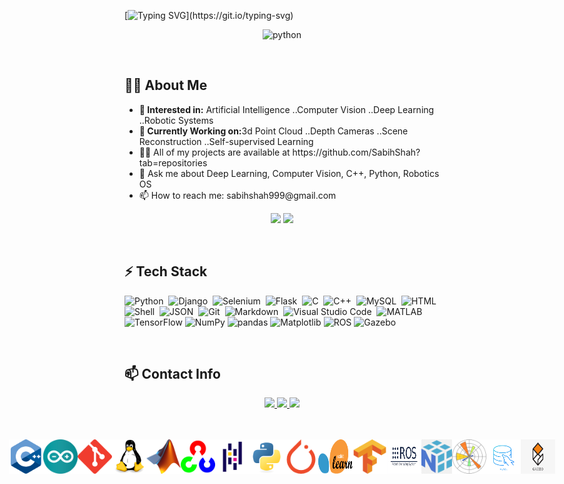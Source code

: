 [![Typing SVG](https://readme-typing-svg.herokuapp.com?font=Architects+Daughter&center=true&vCenter=true&duration=3000&color=%2338C2FF&size=40&height=200&width=800&lines=Hey+there;I'm+Sabih+Shah;Welcome+to+my+GITHUB+Profile!)](https://git.io/typing-svg)

<!-- <p  align="center">
<img src="https://user-images.githubusercontent.com/73097560/115834477-dbab4500-a447-11eb-908a-139a6edaec5c.gif">
<br> -->


<p align="center">
  <img src="https://img.shields.io/badge/AI_DEVELOPER-CENTAIC@PAF-cyan?style=for-the-badge" alt="python"/>
</p>

<br>

<h2 align="left">👨‍💻 About Me</h2>

<ul>
<li><strong>🔭 Interested in:</strong> Artificial Intelligence ..Computer Vision ..Deep Learning ..Robotic Systems</li>
<li><strong>🔧 Currently Working on:</strong>3d Point Cloud ..Depth Cameras ..Scene Reconstruction ..Self-supervised Learning</li>
<li>👨‍💻 All of my projects are available at https://github.com/SabihShah?tab=repositories </li>
<li>💬 Ask me about Deep Learning, Computer Vision, C++, Python, Robotics OS</li>
<li>📫 How to reach me: sabihshah999@gmail.com</li>
</ul>

<p align="center">
  <img src="https://github-readme-stats.vercel.app/api?username=Sabih_Shah&show_icons=true&theme=tokyonight" height="160"/>
  <img src="https://github-readme-stats.vercel.app/api/top-langs/?username=SabihShah&layout=compact&theme=tokyonight" height="160"/>
</p>

<br>

 <h2 align="left"> ⚡ Tech Stack </h2>
 
![Python](https://img.shields.io/badge/-Python-05122A?style=flat&logo=python)&nbsp;
![Django](https://img.shields.io/badge/-Django-05122A?style=flat&logo=django&logoColor=092E20)&nbsp;
![Selenium](https://img.shields.io/badge/-Selenium-05122A?style=flat&logo=selenium&logoColor=selenium)&nbsp;
![Flask](https://img.shields.io/badge/-Flask-05122A?style=flat&logo=flask)&nbsp;
![C](https://img.shields.io/badge/-C-05122A?style=flat&logo=C&logoColor=A8B9CC)&nbsp;
![C++](https://img.shields.io/badge/-C++-05122A?style=flat&logo=C%2B%2B&logoColor=00599C)&nbsp;
![MySQL](https://img.shields.io/badge/-MySQL-05122A?style=flat&logo=mysql&logoColor=4479A1)&nbsp;
![HTML](https://img.shields.io/badge/-HTML-05122A?style=flat&logo=HTML5)&nbsp;
![Shell](https://img.shields.io/badge/-Shell-05122A?style=flat&logo=shell)&nbsp;
![JSON](https://img.shields.io/badge/-JSON-05122A?style=flat&logo=json&logoColor=000000)&nbsp;
![Git](https://img.shields.io/badge/-Git-05122A?style=flat&logo=git)&nbsp;
![Markdown](https://img.shields.io/badge/-Markdown-05122A?style=flat&logo=markdown)&nbsp;
![Visual Studio Code](https://img.shields.io/badge/-Visual%20Studio%20Code-05122A?style=flat&logo=visual-studio-code&logoColor=007ACC)&nbsp;
![MATLAB](https://img.shields.io/badge/-MATLAB-05122A?style=flat&logo=mathworks&logoColor=0076A8)
![TensorFlow](https://img.shields.io/badge/-TensorFlow-05122A?style=flat&logo=tensorflow&logoColor=FF6F00)
![NumPy](https://img.shields.io/badge/-NumPy-05122A?style=flat&logo=numpy&logoColor=013243)
![pandas](https://img.shields.io/badge/-pandas-05122A?style=flat&logo=pandas&logoColor=150458)
![Matplotlib](https://img.shields.io/badge/-Matplotlib-05122A?style=flat&logo=matplotlib&logoColor=00A3E0)
![ROS](https://img.shields.io/badge/-ROS-05122A?style=flat&logo=ros&logoColor=22314E)
![Gazebo](https://img.shields.io/badge/-Gazebo-05122A?style=flat&logo=gazebo&logoColor=02E078)

<br>

<h2 align="left"> 📫 Contact Info </h2>

<p align="center">
  <a href="mailto:sabihshah999@gmail.com">
    <img src="https://img.shields.io/badge/-Gmail-D14836?style=for-the-badge&logo=gmail&logoColor=white" />
  </a>
  <a href="https://www.linkedin.com/in/muhammad-sabih-ul-hassan-39264615a/">
    <img src="https://img.shields.io/badge/-LinkedIn-0A66C2?style=for-the-badge&logo=linkedin&logoColor=white"/>
  </a>
  <a href="https://github.com/SabihShah">
    <img src="https://img.shields.io/badge/-GitHub-181717?style=for-the-badge&logo=github&logoColor=white"/>
  </a>
</p>


<br>

<br>

<div style="display: flex; justify-content: center;">
    <img src="logos/C++.png" alt="Language 1 Logo" style="width: 55px; height: 55px;">
    <img src="logos/IoT.png" alt="Language 2 Logo" style="width: 55px; height: 55px;">
    <img src="logos/git.png" alt="Language 3 Logo" style="width: 55px; height: 55px;">
    <img src="logos/linux-original.png" alt="Language 3 Logo" style="width: 55px; height: 55px;">
    <img src="logos/matlab.png" alt="Language 3 Logo" style="width: 55px; height: 55px;">
    <img src="logos/opencv.png" alt="Language 3 Logo" style="width: 55px; height: 55px;">
    <img src="logos/pandas-original.png" alt="Language 3 Logo" style="width: 55px; height: 55px">
    <img src="logos/python-original.png" alt="Language 3 Logo" style="width: 55px; height: 55px;">
    <img src="logos/pytorch.png" alt="Language 3 Logo" style="width: 55px; height: 55px;">
    <img src="logos/sklearn.png" alt="Language 3 Logo" style="width: 55px; height: 55px;">
    <img src="logos/tensorflow.png" alt="Language 3 Logo" style="width: 55px; height: 55px;">
    <img src="logos/ros.png" alt="Language 3 Logo" style="width: 55px; height: 55px;">
    <img src="logos/numpy.png" alt="Language 3 Logo" style="width: 55px; height: 55px;">
    <img src="logos/matplotlib.png" alt="Language 3 Logo" style="width: 55px; height: 55px;">
    <img src="logos/mysql.png" alt="Language 3 Logo" style="width: 55px; height: 55px;">
    <img src="logos/gazebo.png" alt="Language 3 Logo" style="width: 55px; height: 55px;">
</div>

<br>

